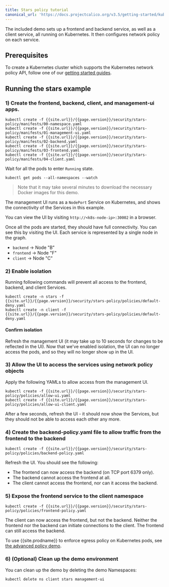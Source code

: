 ```yaml
---
title: Stars policy tutorial
canonical_url: 'https://docs.projectcalico.org/v3.5/getting-started/kubernetes/tutorials/stars-policy'
---
```

The included demo sets up a frontend and backend service, as well as a client service, all
running on Kubernetes.  It then configures network policy on each service.

## Prerequisites

To create a Kubernetes cluster which supports the Kubernetes network policy API, follow
one of our [getting started guides]({{site.baseurl}}/{{page.version}}/getting-started/).

## Running the stars example

### 1) Create the frontend, backend, client, and management-ui apps.

```shell
kubectl create -f {{site.url}}/{{page.version}}/security/stars-policy/manifests/00-namespace.yaml
kubectl create -f {{site.url}}/{{page.version}}/security/stars-policy/manifests/01-management-ui.yaml
kubectl create -f {{site.url}}/{{page.version}}/security/stars-policy/manifests/02-backend.yaml
kubectl create -f {{site.url}}/{{page.version}}/security/stars-policy/manifests/03-frontend.yaml
kubectl create -f {{site.url}}/{{page.version}}/security/stars-policy/manifests/04-client.yaml
```

Wait for all the pods to enter `Running` state.

```shell
kubectl get pods --all-namespaces --watch
```
> Note that it may take several minutes to download the necessary Docker images for this demo.

The management UI runs as a `NodePort` Service on Kubernetes, and shows the connectivity
of the Services in this example.

You can view the UI by visiting `http://<k8s-node-ip>:30002` in a browser.

Once all the pods are started, they should have full connectivity. You can see this by visiting the UI.  Each service is
represented by a single node in the graph.

- `backend` -> Node "B"
- `frontend` -> Node "F"
- `client` -> Node "C"

### 2) Enable isolation

Running following commands will prevent all access to the frontend, backend, and client Services.

```shell
kubectl create -n stars -f {{site.url}}/{{page.version}}/security/stars-policy/policies/default-deny.yaml
kubectl create -n client -f {{site.url}}/{{page.version}}/security/stars-policy/policies/default-deny.yaml
```

#### Confirm isolation

Refresh the management UI (it may take up to 10 seconds for changes to be reflected in the UI).
Now that we've enabled isolation, the UI can no longer access the pods, and so they will no longer show up in the UI.

### 3) Allow the UI to access the services using network policy objects

Apply the following YAMLs to allow access from the management UI.

```shell
kubectl create -f {{site.url}}/{{page.version}}/security/stars-policy/policies/allow-ui.yaml
kubectl create -f {{site.url}}/{{page.version}}/security/stars-policy/policies/allow-ui-client.yaml
```

After a few seconds, refresh the UI - it should now show the Services, but they should not be able to access each other any more.

### 4) Create the backend-policy.yaml file to allow traffic from the frontend to the backend

```shell
kubectl create -f {{site.url}}/{{page.version}}/security/stars-policy/policies/backend-policy.yaml
```

Refresh the UI.  You should see the following:

- The frontend can now access the backend (on TCP port 6379 only).
- The backend cannot access the frontend at all.
- The client cannot access the frontend, nor can it access the backend.

### 5) Expose the frontend service to the client namespace

```shell
kubectl create -f {{site.url}}/{{page.version}}/security/stars-policy/policies/frontend-policy.yaml
```

The client can now access the frontend, but not the backend.  Neither the frontend nor the backend
can initiate connections to the client.  The frontend can still access the backend.

To use {{site.prodname}} to enforce egress policy on Kubernetes pods, see [the advanced policy demo]({{site.baseurl}}/{{page.version}}/security/advanced-policy).

### 6) (Optional) Clean up the demo environment

You can clean up the demo by deleting the demo Namespaces:

```shell
kubectl delete ns client stars management-ui
```
